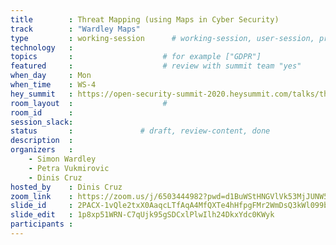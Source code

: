 ```yaml
---
title        : Threat Mapping (using Maps in Cyber Security)
track        : "Wardley Maps"
type         : working-session      # working-session, user-session, product-session
technology   :
topics       :                    # for example ["GDPR"]
featured     :                    # review with summit team "yes"
when_day     : Mon
when_time    : WS-4
hey_summit   : https://open-security-summit-2020.heysummit.com/talks/threat-mapping-social-practice-theory-and-applying-maturity-mapping/
room_layout  :                    #
room_id      : 
session_slack: 
status       :               # draft, review-content, done
description  :
organizers   :
    - Simon Wardley
    - Petra Vukmirovic
    - Dinis Cruz
hosted_by    : Dinis Cruz
zoom_link    : https://zoom.us/j/6503444982?pwd=d1BuWStHNGVlVk53MjJUNW5aZEFuUT09
slide_id     : 2PACX-1vQle2txX0AaqcLTfAqA4MfQXTe4hHfpgFMr2WmDsQ3kWl099bL3l8aFLDNY0PSxbvef_PK9X9nNnnEX
slide_edit   : 1p8xp51WRN-C7qUjk95gSDCxlPlwIlh24DkxYdc0KWyk
participants :
---
```



